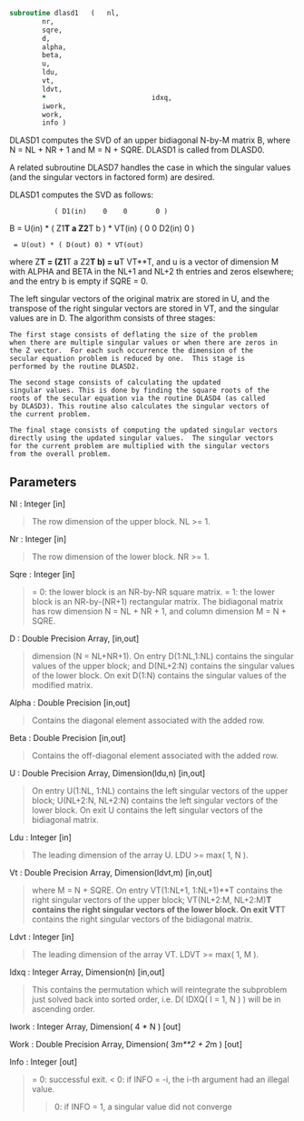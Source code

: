 ```fortran
subroutine dlasd1	(	nl,
		nr,
		sqre,
		d,
		alpha,
		beta,
		u,
		ldu,
		vt,
		ldvt,
		*                          idxq,
		iwork,
		work,
		info )
```

 DLASD1 computes the SVD of an upper bidiagonal N-by-M matrix B,
 where N = NL + NR + 1 and M = N + SQRE. DLASD1 is called from DLASD0.

 A related subroutine DLASD7 handles the case in which the singular
 values (and the singular vectors in factored form) are desired.

 DLASD1 computes the SVD as follows:

               ( D1(in)    0    0       0 )
   B = U(in) * (   Z1**T   a   Z2**T    b ) * VT(in)
               (   0       0   D2(in)   0 )

     = U(out) * ( D(out) 0) * VT(out)

 where Z**T = (Z1**T a Z2**T b) = u**T VT**T, and u is a vector of dimension M
 with ALPHA and BETA in the NL+1 and NL+2 th entries and zeros
 elsewhere; and the entry b is empty if SQRE = 0.

 The left singular vectors of the original matrix are stored in U, and
 the transpose of the right singular vectors are stored in VT, and the
 singular values are in D.  The algorithm consists of three stages:

    The first stage consists of deflating the size of the problem
    when there are multiple singular values or when there are zeros in
    the Z vector.  For each such occurrence the dimension of the
    secular equation problem is reduced by one.  This stage is
    performed by the routine DLASD2.

    The second stage consists of calculating the updated
    singular values. This is done by finding the square roots of the
    roots of the secular equation via the routine DLASD4 (as called
    by DLASD3). This routine also calculates the singular vectors of
    the current problem.

    The final stage consists of computing the updated singular vectors
    directly using the updated singular values.  The singular vectors
    for the current problem are multiplied with the singular vectors
    from the overall problem.

## Parameters
Nl : Integer [in]
> The row dimension of the upper block.  NL >= 1.

Nr : Integer [in]
> The row dimension of the lower block.  NR >= 1.

Sqre : Integer [in]
> = 0: the lower block is an NR-by-NR square matrix.
> = 1: the lower block is an NR-by-(NR+1) rectangular matrix.
> The bidiagonal matrix has row dimension N = NL + NR + 1,
> and column dimension M = N + SQRE.

D : Double Precision Array, [in,out]
> dimension (N = NL+NR+1).
> On entry D(1:NL,1:NL) contains the singular values of the
> upper block; and D(NL+2:N) contains the singular values of
> the lower block. On exit D(1:N) contains the singular values
> of the modified matrix.

Alpha : Double Precision [in,out]
> Contains the diagonal element associated with the added row.

Beta : Double Precision [in,out]
> Contains the off-diagonal element associated with the added
> row.

U : Double Precision Array, Dimension(ldu,n) [in,out]
> On entry U(1:NL, 1:NL) contains the left singular vectors of
> the upper block; U(NL+2:N, NL+2:N) contains the left singular
> vectors of the lower block. On exit U contains the left
> singular vectors of the bidiagonal matrix.

Ldu : Integer [in]
> The leading dimension of the array U.  LDU >= max( 1, N ).

Vt : Double Precision Array, Dimension(ldvt,m) [in,out]
> where M = N + SQRE.
> On entry VT(1:NL+1, 1:NL+1)**T contains the right singular
> vectors of the upper block; VT(NL+2:M, NL+2:M)**T contains
> the right singular vectors of the lower block. On exit
> VT**T contains the right singular vectors of the
> bidiagonal matrix.

Ldvt : Integer [in]
> The leading dimension of the array VT.  LDVT >= max( 1, M ).

Idxq : Integer Array, Dimension(n) [in,out]
> This contains the permutation which will reintegrate the
> subproblem just solved back into sorted order, i.e.
> D( IDXQ( I = 1, N ) ) will be in ascending order.

Iwork : Integer Array, Dimension( 4 * N ) [out]

Work : Double Precision Array, Dimension( 3*m**2 + 2*m ) [out]

Info : Integer [out]
> = 0:  successful exit.
> < 0:  if INFO = -i, the i-th argument had an illegal value.
> > 0:  if INFO = 1, a singular value did not converge

